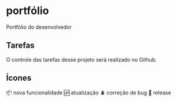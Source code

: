 # portfólio

Portfólio do desenvolvedor

## Tarefas
    
O controle das tarefas desse projeto será realizado no Github.

## Ícones

:package: nova funcionalidade
:up: atualização
:beetle: correção de bug
:checkered_flag: release